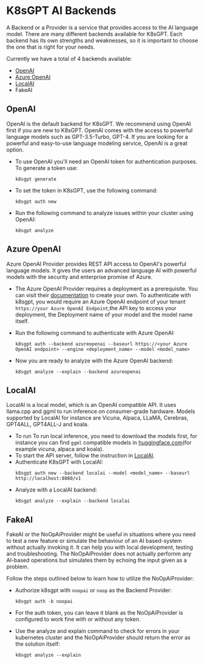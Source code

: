 # K8sGPT AI Backends

A Backend or a Provider is a service that provides access to the AI language model. There are many different backends available for K8sGPT. Each backend has its own strengths and weaknesses, so it is important to choose the one that is right for your needs.

Currently we have a total of 4 backends available:
- [OpenAI](https://openai.com/)
- [Azure OpenAI](https://azure.microsoft.com/en-us/products/cognitive-services/openai-service)
- [LocalAI](https://github.com/go-skynet/LocalAI)
- FakeAI

## OpenAI

OpenAI is the default backend for K8sGPT. We recommend using OpenAI first if you are new to K8sGPT.
OpenAI comes with the access to powerful language models such as GPT-3.5-Turbo, GPT-4. If you are looking for a powerful and easy-to-use language modeling service, OpenAI is a great option.

- To use OpenAI you'll need an OpenAI token for authentication purposes. To generate a token use:
    ```
    k8sgpt generate
    ```
- To set the token in K8sGPT, use the following command:
    ```
    k8sgpt auth new
    ```
- Run the following command to analyze issues within your cluster using OpenAI:
    ```
    k8sgpt analyze
    ```

## Azure OpenAI

Azure OpenAI Provider provides REST API access to OpenAI's powerful language models. It gives the users an advanced language AI with powerful models with the security and enterprise promise of Azure.

- The Azure OpenAI Provider requires a deployment as a prerequisite. You can visit their [documentation](https://learn.microsoft.com/en-us/azure/cognitive-services/openai/how-to/create-resource?pivots=web-portal#create-a-resource) to create your own.
To authenticate with k8sgpt, you would require an Azure OpenAI endpoint of your tenant `https://your Azure OpenAI Endpoint`,the API key to access your deployment, the Deployment name of your model and the model name itself.

- Run the following command to authenticate with Azure OpenAI:
    ```
    k8sgpt auth --backend azureopenai --baseurl https://<your Azure OpenAI endpoint> --engine <deployment_name> --model <model_name>
    ```
- Now you are ready to analyze with the Azure OpenAI backend:
    ```
    k8sgpt analyze --explain --backend azureopenai
    ```

## LocalAI

LocalAI is a local model, which is an OpenAI compatible API. It uses llama.cpp and ggml to run inference on consumer-grade hardware. Models supported by LocalAI for instance are Vicuna, Alpaca, LLaMA, Cerebras, GPT4ALL, GPT4ALL-J and koala.

- To run To run local inference, you need to download the models first, for instance you can find `ggml` compatible models in [huggingface.com](https://huggingface.co/models?search=ggml)(for example vicuna, alpaca and koala).
- To start the API server, follow the instruction in [LocalAI](https://github.com/go-skynet/LocalAI#example-use-gpt4all-j-model). 
- Authenticate K8sGPT with LocalAI:
    ```
    k8sgpt auth new --backend localai --model <model_name> --baseurl http://localhost:8080/v1
    ```
- Analyze with a LocalAI backend:
    ```
    k8sgpt analyze --explain --backend localai

    ```

## FakeAI

FakeAI or the NoOpAiProvider might be useful in situations where you need to test a new feature or simulate the behaviour of an AI based-system without actually invoking it. It can help you with local development, testing and troubleshooting.
The NoOpAiProvider does not actually perfornm any AI-based operations but simulates them by echoing the input given as a problem.

Follow the steps outlined below to learn how to utilize the NoOpAiProvider:

- Authorize k8sgpt with `noopai` or `noop` as the Backend Provider:
    ```
    k8sgpt auth -b noopai
    ```
- For the auth token, you can leave it blank as the NoOpAiProvider is configured to work fine with or without any token.

- Use the analyze and explain command to check for errors in your kubernetes cluster and the NoOpAiProvider should return the error as the solution itself:
    ```
    k8sgpt analyze --explain
    ```
